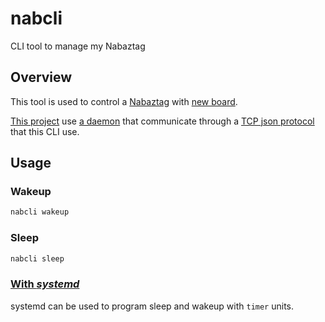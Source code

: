 # nabcli
CLI tool to manage my Nabaztag

## Overview

This tool is used to control a [Nabaztag](https://en.wikipedia.org/wiki/Nabaztag) with [new board](https://www.tagtagtag.fr/).

[This project](https://github.com/nabaztag2018/pynab) use [a daemon](https://github.com/nabaztag2018/pynab/tree/master/nabd) that communicate through a [TCP json protocol](https://github.com/nabaztag2018/pynab/blob/master/PROTOCOL.md) that this CLI use.

## Usage

### Wakeup

```sh
nabcli wakeup
```

### Sleep

```sh
nabcli sleep
```

### [With _systemd_](contrib/systemd)

systemd can be used to program sleep and wakeup with `timer` units.
